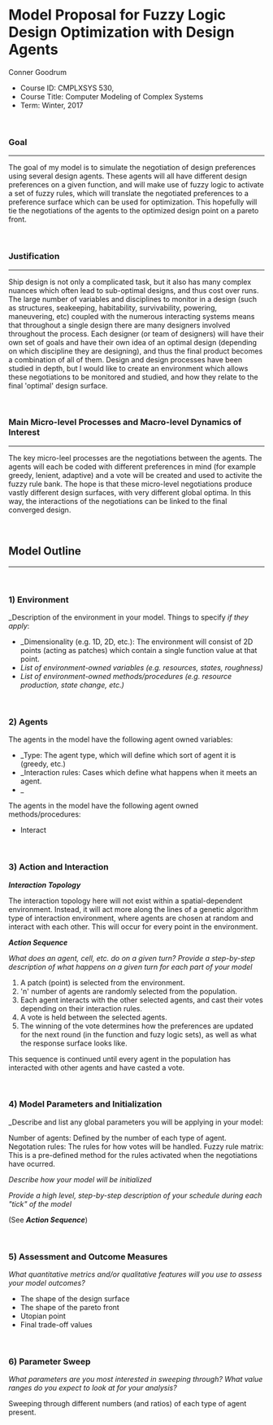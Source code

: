 # Model Proposal for Fuzzy Logic Design Optimization with Design Agents

Conner Goodrum

* Course ID: CMPLXSYS 530,
* Course Title: Computer Modeling of Complex Systems
* Term: Winter, 2017


&nbsp; 
### Goal 
*****
The goal of my model is to simulate the negotiation of design preferences using several design agents. These agents will all have different design preferences on a given function, and will make use of fuzzy logic to activate a set of fuzzy rules, which will translate the negotiated preferences to a preference surface which can be used for optimization. This hopefully will tie the negotiations of the agents to the optimized design point on a pareto front.

&nbsp;  
### Justification
****
Ship design is not only a complicated task, but it also has many complex nuances which often lead to sub-optimal designs, and thus cost over runs. The large number of variables and disciplines to monitor in a design (such as structures, seakeeping, habitability, survivability, powering, maneuvering, etc) coupled with the numerous interacting systems means that throughout a single design there are many designers involved throughout the process. Each designer (or team of designers) will have their own set of goals and have their own idea of an optimal design (depending on which discipline they are designing), and thus the final product becomes a combination of all of them. Design and design processes have been studied in depth, but I would like to create an environment which allows these negotiations to be monitored and studied, and how they relate to the final 'optimal' design surface.

&nbsp; 
### Main Micro-level Processes and Macro-level Dynamics of Interest
****

The key micro-leel processes are the negotiations between the agents. The agents will each be coded with different preferences in mind (for example greedy, lenient, adaptive) and a vote will be created and used to activite the fuzzy rule bank. The hope is that these micro-level negotiations produce vastly different design surfaces, with very different global optima. In this way, the interactions of the negotiations can be linked to the final converged design.


&nbsp; 


## Model Outline
****
&nbsp; 
### 1) Environment
_Description of the environment in your model. Things to specify *if they apply*:

* _Dimensionality (e.g. 1D, 2D, etc.): The environment will consist of 2D points (acting as patches) which contain a single function value at that point.
* _List of environment-owned variables (e.g. resources, states, roughness)_
* _List of environment-owned methods/procedures (e.g. resource production, state change, etc.)_


&nbsp; 

### 2) Agents
 
 The agents in the model have the following agent owned variables:
 
* _Type: The agent type, which will define which sort of agent it is (greedy, etc.)
* _Interaction rules: Cases which define what happens when it meets an agent.
* _

The agents in the model have the following agent owned methods/procedures:

* Interact


&nbsp; 

### 3) Action and Interaction 
 
**_Interaction Topology_**

The interaction topology here will not exist within a spatial-dependent environment. Instead, it will act more along the lines of a genetic algorithm type of interaction environment, where agents are chosen at random and interact with each other. This will occur for every point in the environment.
 
**_Action Sequence_**

_What does an agent, cell, etc. do on a given turn? Provide a step-by-step description of what happens on a given turn for each part of your model_

1. A patch (point) is selected from the environment.
2. 'n' number of agents are randomly selected from the population.
3. Each agent interacts with the other selected agents, and cast their votes depending on their interaction rules.
4. A vote is held between the selected agents.
5. The winning of the vote determines how the preferences are updated for the next round (in the function and fuzy logic sets), as well as what the response surface looks like.

This sequence is continued until every agent in the population has interacted with other agents and have casted a vote.

&nbsp; 
### 4) Model Parameters and Initialization

_Describe and list any global parameters you will be applying in your model:

Number of agents: Defined by the number of each type of agent.
Negotation rules: The rules for how votes will be handled.
Fuzzy rule matrix: This is a pre-defined method for the rules activated when the negotiations have ocurred.

_Describe how your model will be initialized_

_Provide a high level, step-by-step description of your schedule during each "tick" of the model_

(See **_Action Sequence_**)

&nbsp; 

### 5) Assessment and Outcome Measures

_What quantitative metrics and/or qualitative features will you use to assess your model outcomes?_

* The shape of the design surface
* The shape of the pareto front
* Utopian point
* Final trade-off values

&nbsp; 

### 6) Parameter Sweep

_What parameters are you most interested in sweeping through? What value ranges do you expect to look at for your analysis?_

Sweeping through different numbers (and ratios) of each type of agent present.
